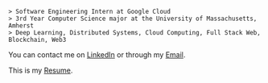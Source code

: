 ```
> Software Engineering Intern at Google Cloud
> 3rd Year Computer Science major at the University of Massachusetts, Amherst
> Deep Learning, Distributed Systems, Cloud Computing, Full Stack Web, Blockchain, Web3
```

You can contact me on [LinkedIn](https://www.linkedin.com/in/kevinmsmith131/) or through my [Email](mailto:kevinmsmith131@gmail.com).

This is my [Resume](https://github.com/kevinmsmith131/kevinmsmith131/files/7865786/Kevin_Smith_Resume.pdf).
